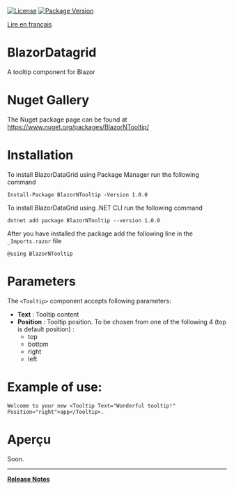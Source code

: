 [![License](https://img.shields.io/github/license/BlazorExtensions/Storage.svg?longCache=true&style=flat-square)](LICENSE)
[![Package Version](https://img.shields.io/badge/nuget-v1.0.0-blue.svg?longCache=true&style=flat-square)](https://www.nuget.org/packages/BlazorNTooltip/)

[Lire en français](BlazorNTooltip.md)

# BlazorDatagrid

A tooltip component for Blazor

# Nuget Gallery
The Nuget package page can be found at https://www.nuget.org/packages/BlazorNTooltip/

# Installation

To install BlazorDataGrid using Package Manager run the following command
```
Install-Package BlazorNTooltip -Version 1.0.0
```
To install BlazorDataGrid using .NET CLI run the following command
```
dotnet add package BlazorNTooltip --version 1.0.0
```

After you have installed the package add the following line in the ```_Imports.razor``` file
```
@using BlazorNTooltip
```

# Parameters

The ```<Tooltip>``` component accepts following parameters:
-	**Text** : Tooltip content
-	**Position** : Tooltip position. To be chosen from one of the following 4 (top is default position) :
    - top
    - bottom
    - right
    - left


# Example of use:

```
Welcome to your new <Tooltip Text="Wonderful tooltip!" Position="right">app</Tooltip>.
```

# Aperçu
Soon.

___
**[Release Notes](BlazorNTooltip_RELEASE_NOTE.en.md)** 
